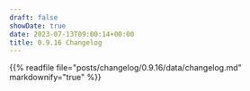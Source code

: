 ```yaml
---
draft: false
showDate: true
date: 2023-07-13T09:00:14+00:00
title: 0.9.16 Changelog
---
```


{{% readfile file="posts/changelog/0.9.16/data/changelog.md" markdownify="true" %}}